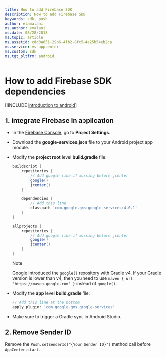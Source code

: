 ```yaml
---
title: How to add Firebase SDK
description: How to add Firebase SDK
keywords: sdk, push
author: elamalani
ms.author: emalani
ms.date: 08/28/2018
ms.topic: article
ms.assetid: cdd0a651-29b6-4fb2-8fc5-4a25b54eb2ca
ms.service: vs-appcenter
ms.custom: sdk
ms.tgt_pltfrm: android
---
```


# How to add Firebase SDK dependencies

[!INCLUDE [introduction to android](includes/introduction-android.md)]

## 1. Integrate Firebase in application

- In the [Firebase Console](https://console.firebase.google.com), go to **Project Settings**.
- Download the **google-services.json** file to your Android project app module.
- Modify the **project root** level **build.gradle** file:

    ```groovy
    buildscript {
        repositories {
            // Add google line if missing before jcenter
            google()
            jcenter()
        }

        dependencies {
            // Add this line
            classpath 'com.google.gms:google-services:4.0.1'
        }
    }

    allprojects {
        repositories {
            // Add google line if missing before jcenter
            google()
            jcenter()
        }
    }
    ```

    > [!NOTE]
    > Google introduced the `google()` repository with Gradle v4. If your Gradle version is lower than v4, then you need to use `maven { url 'https://maven.google.com' }` instead of `google()`.

- Modify the **app** level **build.gradle** file:

    ```groovy
    // Add this line at the bottom
    apply plugin: 'com.google.gms.google-services'
    ```

- Make sure to trigger a Gradle sync in Android Studio.

## 2. Remove Sender ID

Remove the `Push.setSenderId("{Your Sender ID}")` method call before `AppCenter.start`.
